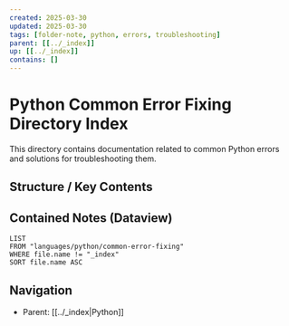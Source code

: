 ```yaml
---
created: 2025-03-30
updated: 2025-03-30
tags: [folder-note, python, errors, troubleshooting]
parent: [[../_index]]
up: [[../_index]]
contains: []
---
```


# Python Common Error Fixing Directory Index

This directory contains documentation related to common Python errors and solutions for troubleshooting them.

## Structure / Key Contents

<!-- List important files once they are created -->

## Contained Notes (Dataview)

```dataview
LIST
FROM "languages/python/common-error-fixing"
WHERE file.name != "_index"
SORT file.name ASC
```

## Navigation

- Parent: [[../_index|Python]]

